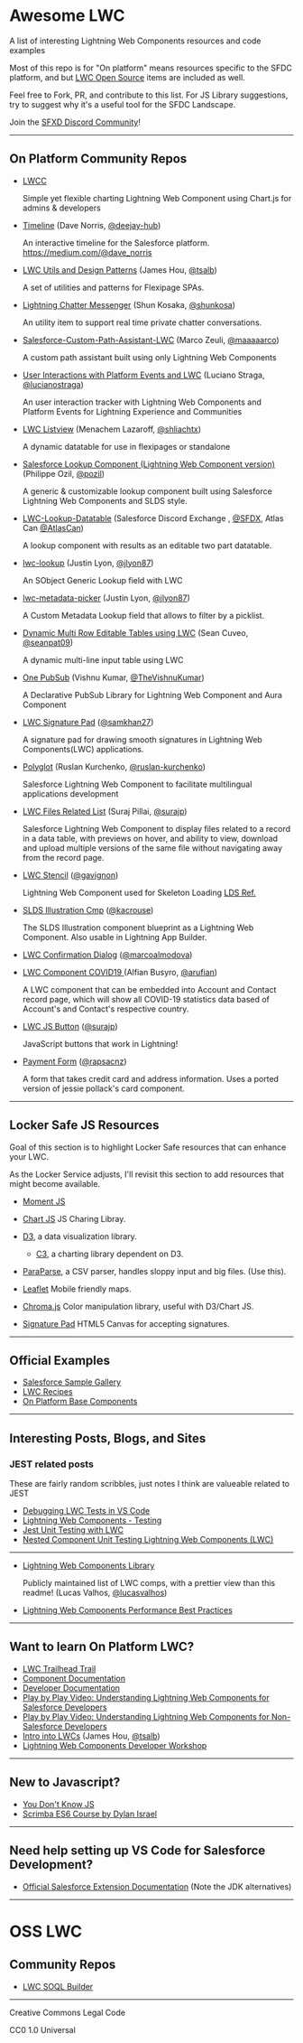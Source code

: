 # Awesome LWC

A list of interesting Lightning Web Components resources and code examples

Most of this repo is for "On platform" means resources specific to the SFDC platform, and but [LWC Open Source](https://lwc.dev/) items are included as well.

Feel free to Fork, PR, and contribute to this list. For JS Library suggestions, try to suggest why it's a useful tool for the SFDC Landscape.

Join the [SFXD Discord Community](https://discordapp.com/invite/JG4Bc4q)!

---

## On Platform Community Repos

- [LWCC](https://github.com/scolladon/lwcc)

  Simple yet flexible charting Lightning Web Component using Chart.js for admins & developers

- [Timeline](https://github.com/deejay-hub/timeline-lwc) (Dave Norris, [@deejay-hub](https://github.com/deejay-hub))

  An interactive timeline for the Salesforce platform. https://medium.com/@dave_norris

- [LWC Utils and Design Patterns](https://github.com/tsalb/lwc-utils) (James Hou, [@tsalb](https://github.com/tsalb))

  A set of utilities and patterns for Flexipage SPAs.

- [Lightning Chatter Messenger](https://github.com/shunkosa/lightning-chatter-messenger) (Shun Kosaka, [@shunkosa](https://github.com/shunkosa))

  An utility item to support real time private chatter conversations.

- [Salesforce-Custom-Path-Assistant-LWC](https://github.com/maaaaarco/Salesforce-Custom-Path-Assistant-LWC) (Marco Zeuli, [@maaaaarco](https://github.com/maaaaarco))

  A custom path assistant built using only Lightning Web Components

- [User Interactions with Platform Events and LWC](https://github.com/lucianostraga/userInteractions-platformEvents-lwc) (Luciano Straga, [@lucianostraga](https://github.com/lucianostraga))

  An user interaction tracker with Lightning Web Components and Platform Events for Lightning Experience and Communities

- [LWC Listview](https://github.com/shliachtx/lwc-listview) (Menachem Lazaroff, [@shliachtx](https://github.com/shliachtx))

  A dynamic datatable for use in flexipages or standalone 

- [Salesforce Lookup Component (Lightning Web Component version)](https://github.com/pozil/sfdc-ui-lookup-lwc) (Philippe Ozil, [@pozil](https://github.com/pozil/))

  A generic & customizable lookup component built using Salesforce Lightning Web Components and SLDS style.

- [LWC-Lookup-Datatable](https://github.com/SFXD/LWC-Lookup-Datatable) (Salesforce Discord Exchange
, [@SFDX](https://github.com/SFXD), Atlas Can [@AtlasCan](https://github.com/AtlasCan))

  A lookup component with results as an editable two part datatable.
  
- [lwc-lookup](https://github.com/jlyon87/lwc-lookup) (Justin Lyon, [@jlyon87](https://github.com/jlyon87))

  An SObject Generic Lookup field with LWC

- [lwc-metadata-picker](https://github.com/jlyon87/lwc-metadata-picker) (Justin Lyon, [@jlyon87](https://github.com/jlyon87))

  A Custom Metadata Lookup field that allows to filter by a picklist.

- [Dynamic Multi Row Editable Tables using LWC](https://github.com/seanpat09/dynamicFieldsLWC) (Sean Cuveo, [@seanpat09](https://github.com/seanpat09))
  
  A dynamic multi-line input table using LWC

- [One PubSub](https://github.com/TheVishnuKumar/one-pub-sub-lwc) (Vishnu Kumar, [@TheVishnuKumar](https://github.com/TheVishnuKumar))

  A Declarative PubSub Library for Lightning Web Component and Aura Component

- [LWC Signature Pad](https://github.com/samkhan27/lwc-signature-pad) ([@samkhan27](https://www.github.com/samkhan27))

  A signature pad for drawing smooth signatures in Lightning Web Components(LWC) applications.

- [Polyglot](https://github.com/ruslan-kurchenko/lwc-polyglot) (Ruslan Kurchenko, [@ruslan-kurchenko](https://github.com/ruslan-kurchenko))
  
  Salesforce Lightning Web Component to facilitate multilingual applications development

- [LWC Files Related List](https://github.com/surajp/lwc-files-list) (Suraj Pillai, [@surajp](https://github.com/surajp))
  
  Salesforce Lightning Web Component to display files related to a record in a data table, with previews on hover, and ability to view, download and upload multiple versions of the same file without navigating away from the record page.
  
- [LWC Stencil](https://github.com/gavignon/lwc-stencil) ([@gavignon](https://github.com/gavignon0))

  Lightning Web Component used for Skeleton Loading [LDS Ref.](https://www.lightningdesignsystem.com/guidelines/loading)
  
- [SLDS Illustration Cmp](https://github.com/kacrouse/lwc-illustration) ([@kacrouse](https://github.com/kacrouse))

  The SLDS Illustration component blueprint as a Lightning Web Component. Also usable in Lightning App Builder.
  
- [LWC Confirmation Dialog](https://github.com/marcoalmodova/confirm-dialog) ([@marcoalmodova](https://github.com/marcoalmodova))

- [LWC Component COVID19 ](https://github.com/arufian/LWC-Component-COVID19) (Alfian Busyro, [@arufian](https://github.com/arufian))
   
  A LWC component that can be embedded into Account and Contact record page, which will show all COVID-19 statistics data based of Account's and Contact's respective country.

- [LWC JS Button](https://github.com/surajp/lightning-js-button) ([@surajp](https://github.com/surajp))

  JavaScript buttons that work in Lightning!

- [Payment Form](https://github.com/rapsacnz/PaymentForm) ([@rapsacnz](https://github.com/rapsacnz))

  A form that takes credit card and address information. Uses a ported version of jessie pollack's card component.
---

## Locker Safe JS Resources

Goal of this section is to highlight Locker Safe resources that can enhance your LWC.

As the Locker Service adjusts, I'll revisit this section to add resources that might become available.

- [Moment JS](https://momentjs.com/)

- [Chart JS](https://www.chartjs.org/) JS Charing Libray.

- [D3](https://d3js.org/), a data visualization library.

  - [C3](https://c3js.org/), a charting library dependent on D3.

- [ParaParse](https://github.com/mholt/PapaParse), a CSV parser, handles sloppy input and big files. (Use this).

- [Leaflet](https://leafletjs.com/) Mobile friendly maps.

- [Chroma.js](https://github.com/gka/chroma.js/) Color manipulation library, useful with D3/Chart JS.

- [Signature Pad](https://github.com/szimek/signature_pad) HTML5 Canvas for accepting signatures.

---

## Official Examples

- [Salesforce Sample Gallery](https://trailhead.salesforce.com/sample-gallery)
- [LWC Recipes](https://github.com/trailheadapps/lwc-recipes)
- [On Platform Base Components](https://github.com/salesforce/base-components-recipes)

---

## Interesting Posts, Blogs, and Sites

### JEST related posts
These are fairly random scribbles, just notes I think are valueable related to JEST
- [Debugging LWC Tests in VS Code](https://www.mattgoldspink.co.uk/debugging-lwc-tests-vs-code/)
- [Lightning Web Components - Testing](https://socalledprogrammer.com/2019/01/02/lightning-web-components-testing.html)
- [Jest Unit Testing with LWC](https://www.foglightsolutions.com/blog/lwc_jest_unit_testing/)
- [Nested Component Unit Testing Lightning Web Components (LWC)](https://tigerfacesystems.com/blog/lwc-nested-component-testing)
---
- [Lightning Web Components Library](https://salesforce-lightning-web-components-lwc-library.valhos.com/)

   Publicly maintained list of LWC comps, with a prettier view than this readme! (Lucas Valhos, [@lucasvalhos](https://github.com/lucasvalhos))
   
- [Lightning Web Components Performance Best Practices](https://developer.salesforce.com/blogs/2020/06/caching-in-the-salesforce-platform.html)

---

## Want to learn On Platform LWC?

- [LWC Trailhead Trail](https://trailhead.salesforce.com/en/content/learn/trails/build-lightning-web-components)
- [Component Documentation](https://developer.salesforce.com/docs/component-library/overview/components)
- [Developer Documentation](https://developer.salesforce.com/docs/component-library/documentation/lwc)
- [Play by Play Video: Understanding Lightning Web Components for Salesforce Developers](https://www.pluralsight.com/courses/play-by-play-understanding-lightning-web-components-salesforce-developers)
- [Play by Play Video: Understanding Lightning Web Components for Non-Salesforce Developers](https://www.pluralsight.com/courses/play-by-play-understanding-lightning-web-components-non-salesforce-developers)
- [Intro into LWCs](https://github.com/tsalb/intro-to-lwcs) (James Hou, [@tsalb](https://github.com/tsalb))
- [Lightning Web Components Developer Workshop](https://developerforce.github.io/LWC-Developer-Workshop-2019/index.html)

---

## New to Javascript?

- [You Don't Know JS](https://github.com/getify/You-Dont-Know-JS)
- [Scrimba ES6 Course by Dylan Israel](https://scrimba.com/g/gintrotoes6)

---

## Need help setting up VS Code for Salesforce Development?

- [Official Salesforce Extension Documentation](https://developer.salesforce.com/tools/vscode/) (Note the JDK alternatives)

---
# OSS LWC

## Community Repos
- [LWC SOQL Builder](https://github.com/lwc-soql-builder/lwc-soql-builder)

---
Creative Commons Legal Code

CC0 1.0 Universal
